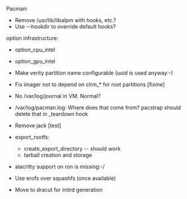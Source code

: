 Pacman:
 * Remove /usr/lib/libalpm with hooks, etc.?
 * Use --hookdir to override default hooks?

option infrastructure:
  * option_cpu_intel
  * option_gpu_intel

* Make verity partition name configurable (uuid is used anyway:-)
* Fix imager not to depend on clrm_* for root partitions [fixme]

* No /var/log/journal in VM. Normal?
* /var/log/pacman.log: Where does that come from? pacstrap
  should delete that in _teardown hook

* Remove jack [test]

* export_rootfs:
   * create_export_directory -- should work
   * tarball creation and storage

* alacritty support on ron is missing:-/

* Use erofs over squashfs (once available)
* Move to dracut for initrd generation
